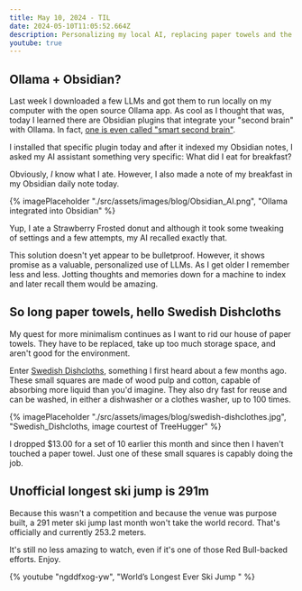 ```yaml
---
title: May 10, 2024 - TIL
date: 2024-05-10T11:05:52.664Z
description: Personalizing my local AI, replacing paper towels and the world's longest ski jump. 
youtube: true
---
```


## Ollama + Obsidian?

Last week I downloaded a few LLMs and got them to run locally on my computer with the open source Ollama app. As cool as I thought that was, today I learned there are Obsidian plugins that integrate your "second brain" with Ollama. In fact, [one is even called "smart second brain"](https://github.com/your-papa/obsidian-Smart2Brain).

I installed that specific plugin today and after it indexed my Obsidian notes, I asked my AI assistant something very specific: What did I eat for breakfast?

Obviously, *I* know what I ate. However, I also made a note of my breakfast in my Obsidian daily note today. 

{% imagePlaceholder "./src/assets/images/blog/Obsidian_AI.png", "Ollama integrated into Obsidian" %}

Yup, I ate a Strawberry Frosted donut and although it took some tweaking of settings and a few attempts, my AI recalled exactly that.

This solution doesn't yet appear to be bulletproof. However, it shows promise as a valuable, personalized use of LLMs. As I get older I remember less and less. Jotting thoughts and memories down for a machine to index and later recall them would be amazing.

## So long paper towels, hello Swedish Dishcloths

My quest for more minimalism continues as I want to rid our house of paper towels. They have to be replaced, take up too much storage space, and aren't good for the environment.

Enter [Swedish Dishcloths](https://www.thekitchn.com/swedish-dishcloths-22963756), something I first heard about a few months ago. These small squares are made of wood pulp and cotton, capable of absorbing more liquid than you'd imagine. They also dry fast for reuse and can be washed, in either a dishwasher or a clothes washer, up to 100 times.

{% imagePlaceholder "./src/assets/images/blog/swedish-dishclothes.jpg", "Swedish_Dishcloths, image courtest of TreeHugger" %}


I dropped $13.00 for a set of 10 earlier this month and since then I haven't touched a paper towel. Just one of these small squares is capably doing the job.

## Unofficial longest ski jump is 291m

Because this wasn't a competition and because the venue was purpose built, a 291 meter ski jump last month won't take the world record. That's officially and currently 253.2 meters.

It's still no less amazing to watch, even if it's one of those Red Bull-backed efforts. Enjoy.

{% youtube "ngddfxog-yw", "World’s Longest Ever Ski Jump " %}
